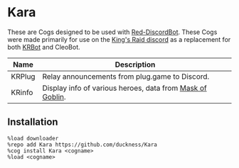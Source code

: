 # Kara

These are Cogs designed to be used with [Red-DiscordBot](https://github.com/Cog-Creators/Red-DiscordBot).
These Cogs were made primarily for use on the [King's Raid discord](https://discordapp.com/invite/kingsraid) as a replacement for both [KRBot](https://github.com/duckness/KRBot) and CleoBot. 

| Name   | Description                                                                                             |
| ------ | ------------------------------------------------------------------------------------------------------- |
| KRPlug | Relay announcements from plug.game to Discord.                                                          |
| KRinfo | Display info of various heroes, data from [Mask of Goblin](https://github.com/duckness/Mask-of-Goblin). |

## Installation

```
%load downloader
%repo add Kara https://github.com/duckness/Kara
%cog install Kara <cogname>
%load <cogname>
```